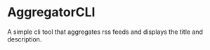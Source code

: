 # AggregatorCLI

A simple cli tool that aggregates rss feeds and displays the title and description.
